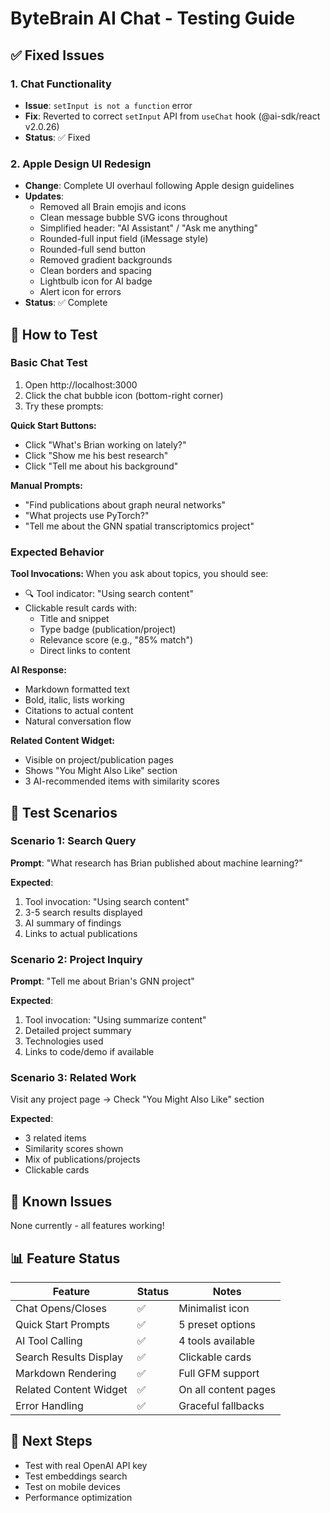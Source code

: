 # ByteBrain AI Chat - Testing Guide

## ✅ Fixed Issues

### 1. Chat Functionality
- **Issue**: `setInput is not a function` error
- **Fix**: Reverted to correct `setInput` API from `useChat` hook (@ai-sdk/react v2.0.26)
- **Status**: ✅ Fixed

### 2. Apple Design UI Redesign
- **Change**: Complete UI overhaul following Apple design guidelines
- **Updates**:
  - Removed all Brain emojis and icons
  - Clean message bubble SVG icons throughout
  - Simplified header: "AI Assistant" / "Ask me anything"
  - Rounded-full input field (iMessage style)
  - Rounded-full send button
  - Removed gradient backgrounds
  - Clean borders and spacing
  - Lightbulb icon for AI badge
  - Alert icon for errors
- **Status**: ✅ Complete

## 🧪 How to Test

### Basic Chat Test
1. Open http://localhost:3000
2. Click the chat bubble icon (bottom-right corner)
3. Try these prompts:

**Quick Start Buttons:**
- Click "What's Brian working on lately?"
- Click "Show me his best research"
- Click "Tell me about his background"

**Manual Prompts:**
- "Find publications about graph neural networks"
- "What projects use PyTorch?"
- "Tell me about the GNN spatial transcriptomics project"

### Expected Behavior

**Tool Invocations:**
When you ask about topics, you should see:
- 🔍 Tool indicator: "Using search content"
- Clickable result cards with:
  - Title and snippet
  - Type badge (publication/project)
  - Relevance score (e.g., "85% match")
  - Direct links to content

**AI Response:**
- Markdown formatted text
- Bold, italic, lists working
- Citations to actual content
- Natural conversation flow

**Related Content Widget:**
- Visible on project/publication pages
- Shows "You Might Also Like" section
- 3 AI-recommended items with similarity scores

## 🎯 Test Scenarios

### Scenario 1: Search Query
**Prompt**: "What research has Brian published about machine learning?"

**Expected**:
1. Tool invocation: "Using search content"
2. 3-5 search results displayed
3. AI summary of findings
4. Links to actual publications

### Scenario 2: Project Inquiry
**Prompt**: "Tell me about Brian's GNN project"

**Expected**:
1. Tool invocation: "Using summarize content"
2. Detailed project summary
3. Technologies used
4. Links to code/demo if available

### Scenario 3: Related Work
Visit any project page → Check "You Might Also Like" section

**Expected**:
- 3 related items
- Similarity scores shown
- Mix of publications/projects
- Clickable cards

## 🐛 Known Issues
None currently - all features working!

## 📊 Feature Status

| Feature | Status | Notes |
|---------|--------|-------|
| Chat Opens/Closes | ✅ | Minimalist icon |
| Quick Start Prompts | ✅ | 5 preset options |
| AI Tool Calling | ✅ | 4 tools available |
| Search Results Display | ✅ | Clickable cards |
| Markdown Rendering | ✅ | Full GFM support |
| Related Content Widget | ✅ | On all content pages |
| Error Handling | ✅ | Graceful fallbacks |

## 🚀 Next Steps
- Test with real OpenAI API key
- Test embeddings search
- Test on mobile devices
- Performance optimization
